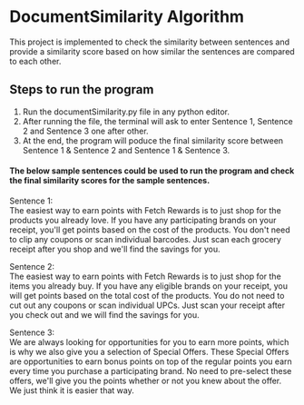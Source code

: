 # DocumentSimilarity Algorithm
This project is implemented to check the similarity between sentences and provide a similarity score based on how similar the sentences are compared to each other.

## Steps to run the program
1) Run the documentSimilarity.py file in any python editor.
2) After running the file, the terminal will ask to enter Sentence 1, Sentence 2 and Sentence 3 one after other.
3) At the end, the program will poduce the final similarity score between Sentence 1 & Sentence 2 and Sentence 1 & Sentence 3.

#### The below sample sentences could be used to run the program and check the final similarity scores for the sample sentences.<br>
Sentence 1: <br>
The easiest way to earn points with Fetch Rewards is to just shop for the products you already love. If you have any participating brands on your receipt, you'll get points based on the cost of the products. You don't need to clip any coupons or scan individual barcodes. Just scan each grocery receipt after you shop and we'll find the savings for you.

Sentence 2: <br>
The easiest way to earn points with Fetch Rewards is to just shop for the items you already buy. If you have any eligible brands on your receipt, you will get points based on the total cost of the products. You do not need to cut out any coupons or scan individual UPCs. Just scan your receipt after you check out and we will find the savings for you.

Sentence 3: <br>
We are always looking for opportunities for you to earn more points, which is why we also give you a selection of Special Offers. These Special Offers are opportunities to earn bonus points on top of the regular points you earn every time you purchase a participating brand. No need to pre-select these offers, we'll give you the points whether or not you knew about the offer. We just think it is easier that way.
